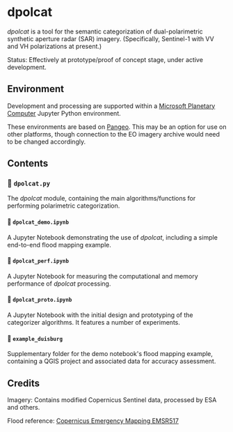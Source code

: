 # dpolcat

*dpolcat* is a tool for the semantic categorization of dual-polarimetric synthetic aperture radar (SAR) imagery. (Specifically, Sentinel-1 with VV and VH polarizations at present.)

Status: Effectively at prototype/proof of concept stage, under active development.


## Environment

Development and processing are supported within a [Microsoft Planetary Computer](https://planetarycomputer.microsoft.com/) Jupyter Python environment.

These environments are based on [Pangeo](https://github.com/pangeo-data/pangeo-docker-images). This may be an option for use on other platforms, though connection to the EO imagery archive would need to be changed accordingly.


## Contents
### 📄 `dpolcat.py`

The *dpolcat* module, containing the main algorithms/functions for performing polarimetric categorization.

#### 📄 `dpolcat_demo.ipynb`

A Jupyter Notebook demonstrating the use of *dpolcat*, including a simple end-to-end flood mapping example.

#### 📄 `dpolcat_perf.ipynb`

A Jupyter Notebook for measuring the computational and memory performance of *dpolcat* processing.

#### 📄 `dpolcat_proto.ipynb`

A Jupyter Notebook with the initial design and prototyping of the categorizer algorithms. It features a number of experiments.

#### 📁 `example_duisburg`

Supplementary folder for the demo notebook's flood mapping example, containing a QGIS project and associated data for accuracy assessment.


## Credits

Imagery: Contains modified Copernicus Sentinel data, processed by ESA and others.

Flood reference: [Copernicus Emergency Mapping EMSR517](https://emergency.copernicus.eu/mapping/ems-product-component/EMSR517_AOI06_DEL_MONIT01_r1_RTP03/1)
